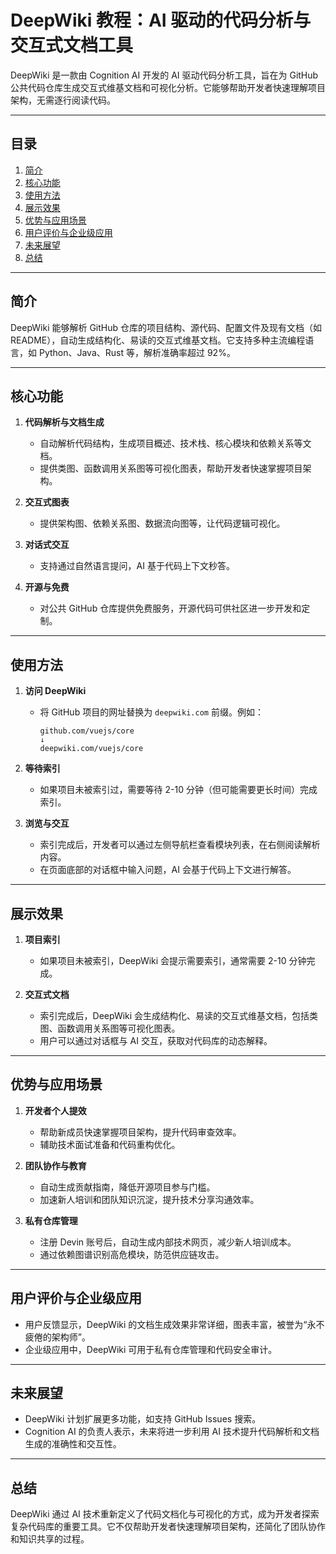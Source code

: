 # DeepWiki 教程：AI 驱动的代码分析与交互式文档工具

DeepWiki 是一款由 Cognition AI 开发的 AI 驱动代码分析工具，旨在为 GitHub 公共代码仓库生成交互式维基文档和可视化分析。它能够帮助开发者快速理解项目架构，无需逐行阅读代码。

---

## 目录

1. [简介](#简介)  
2. [核心功能](#核心功能)  
3. [使用方法](#使用方法)  
4. [展示效果](#展示效果)  
5. [优势与应用场景](#优势与应用场景)  
6. [用户评价与企业级应用](#用户评价与企业级应用)  
7. [未来展望](#未来展望)  
8. [总结](#总结)  

---

## 简介

DeepWiki 能够解析 GitHub 仓库的项目结构、源代码、配置文件及现有文档（如 README），自动生成结构化、易读的交互式维基文档。它支持多种主流编程语言，如 Python、Java、Rust 等，解析准确率超过 92%。

---

## 核心功能

1. **代码解析与文档生成**
   - 自动解析代码结构，生成项目概述、技术栈、核心模块和依赖关系等文档。
   - 提供类图、函数调用关系图等可视化图表，帮助开发者快速掌握项目架构。

2. **交互式图表**
   - 提供架构图、依赖关系图、数据流向图等，让代码逻辑可视化。

3. **对话式交互**
   - 支持通过自然语言提问，AI 基于代码上下文秒答。

4. **开源与免费**
   - 对公共 GitHub 仓库提供免费服务，开源代码可供社区进一步开发和定制。

---

## 使用方法

1. **访问 DeepWiki**
   - 将 GitHub 项目的网址替换为 `deepwiki.com` 前缀。例如：
     ```
     github.com/vuejs/core
     ↓
     deepwiki.com/vuejs/core
     ```

2. **等待索引**
   - 如果项目未被索引过，需要等待 2-10 分钟（但可能需要更长时间）完成索引。

3. **浏览与交互**
   - 索引完成后，开发者可以通过左侧导航栏查看模块列表，在右侧阅读解析内容。
   - 在页面底部的对话框中输入问题，AI 会基于代码上下文进行解答。

---

## 展示效果

1. **项目索引**
   - 如果项目未被索引，DeepWiki 会提示需要索引，通常需要 2-10 分钟完成。

2. **交互式文档**
   - 索引完成后，DeepWiki 会生成结构化、易读的交互式维基文档，包括类图、函数调用关系图等可视化图表。
   - 用户可以通过对话框与 AI 交互，获取对代码库的动态解释。

---

## 优势与应用场景

1. **开发者个人提效**
   - 帮助新成员快速掌握项目架构，提升代码审查效率。
   - 辅助技术面试准备和代码重构优化。

2. **团队协作与教育**
   - 自动生成贡献指南，降低开源项目参与门槛。
   - 加速新人培训和团队知识沉淀，提升技术分享沟通效率。

3. **私有仓库管理**
   - 注册 Devin 账号后，自动生成内部技术网页，减少新人培训成本。
   - 通过依赖图谱识别高危模块，防范供应链攻击。

---

## 用户评价与企业级应用

- 用户反馈显示，DeepWiki 的文档生成效果非常详细，图表丰富，被誉为“永不疲倦的架构师”。
- 企业级应用中，DeepWiki 可用于私有仓库管理和代码安全审计。

---

## 未来展望

- DeepWiki 计划扩展更多功能，如支持 GitHub Issues 搜索。
- Cognition AI 的负责人表示，未来将进一步利用 AI 技术提升代码解析和文档生成的准确性和交互性。

---

## 总结

DeepWiki 通过 AI 技术重新定义了代码文档化与可视化的方式，成为开发者探索复杂代码库的重要工具。它不仅帮助开发者快速理解项目架构，还简化了团队协作和知识共享的过程。



